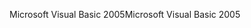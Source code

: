 <span data-ttu-id="cd346-101">Microsoft Visual Basic 2005</span><span class="sxs-lookup"><span data-stu-id="cd346-101">Microsoft Visual Basic 2005</span></span>